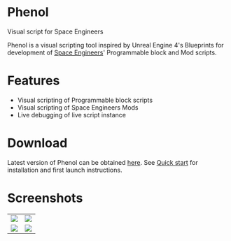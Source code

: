 # Phenol
Visual script for Space Engineers

Phenol is a visual scripting tool inspired by Unreal Engine 4's Blueprints for development of [Space Engineers](spaceengineersgame.com)' Programmable block and Mod scripts.

# Features

 - Visual scripting of Programmable block scripts
 - Visual scripting of Space Engineers Mods
 - Live debugging of live script instance 

# Download
Latest version of Phenol can be obtained [here](https://github.com/inflexCZE/Phenol/releases/latest).
See [Quick start](https://github.com/InflexCZE/Phenol/wiki/Quick-start) for installation and first launch instructions.

# Screenshots
| | |
|:-------------------------:|:-------------------------:|
|<img src="https://i.imgur.com/ld32kuo.png" />|<img src="https://i.imgur.com/qHF1cmq.png" />|
|<img src="https://i.imgur.com/NahX6AM.png" />|<img src="https://i.imgur.com/wekGSFs.png" />|